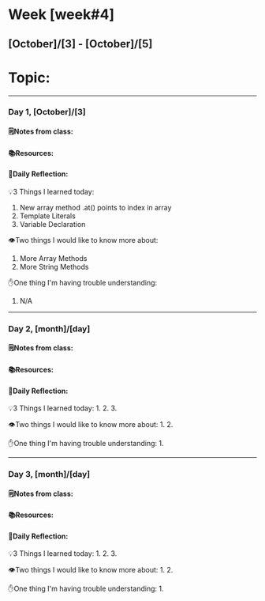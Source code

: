 # Week [week#4]
## [October]/[3] - [October]/[5]

# Topic:

___

### Day 1, [October]/[3]

#### 🗒️Notes from class:

#### 📚Resources:


#### 💭Daily Reflection:

💡3 Things I learned today:
1. New array method .at() points to index in array
2. Template Literals
3. Variable Declaration

👁️Two things I would like to know more about:
1. More Array Methods
2. More String Methods

✋One thing I'm having trouble understanding:
1. N/A


___

### Day 2, [month]/[day] 

#### 🗒️Notes from class:

#### 📚Resources:


#### 💭Daily Reflection:

💡3 Things I learned today:
1. 
2. 
3. 

👁️Two things I would like to know more about:
1. 
2. 

✋One thing I'm having trouble understanding:
1. 

___

### Day 3, [month]/[day]
#### 🗒️Notes from class:

#### 📚Resources:


#### 💭Daily Reflection:

💡3 Things I learned today:
1. 
2. 
3. 

👁️Two things I would like to know more about:
1. 
2. 

✋One thing I'm having trouble understanding:
1. 
 

